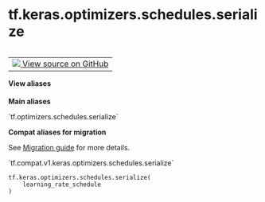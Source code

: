 <div itemscope itemtype="http://developers.google.com/ReferenceObject">
<meta itemprop="name" content="tf.keras.optimizers.schedules.serialize" />
<meta itemprop="path" content="Stable" />
</div>

# tf.keras.optimizers.schedules.serialize

<!-- Insert buttons and diff -->

<table class="tfo-notebook-buttons tfo-api nocontent" align="left">
<td>
  <a target="_blank" href="https://github.com/tensorflow/tensorflow/blob/r2.2/tensorflow/python/keras/optimizer_v2/learning_rate_schedule.py#L981-L983">
    <img src="https://www.tensorflow.org/images/GitHub-Mark-32px.png" />
    View source on GitHub
  </a>
</td>
</table>





<section class="expandable">
  <h4 class="showalways">View aliases</h4>
  <p>
<b>Main aliases</b>
<p>`tf.optimizers.schedules.serialize`</p>

<b>Compat aliases for migration</b>
<p>See
<a href="https://www.tensorflow.org/guide/migrate">Migration guide</a> for
more details.</p>
<p>`tf.compat.v1.keras.optimizers.schedules.serialize`</p>
</p>
</section>

<pre class="devsite-click-to-copy prettyprint lang-py tfo-signature-link">
<code>tf.keras.optimizers.schedules.serialize(
    learning_rate_schedule
)
</code></pre>



<!-- Placeholder for "Used in" -->
